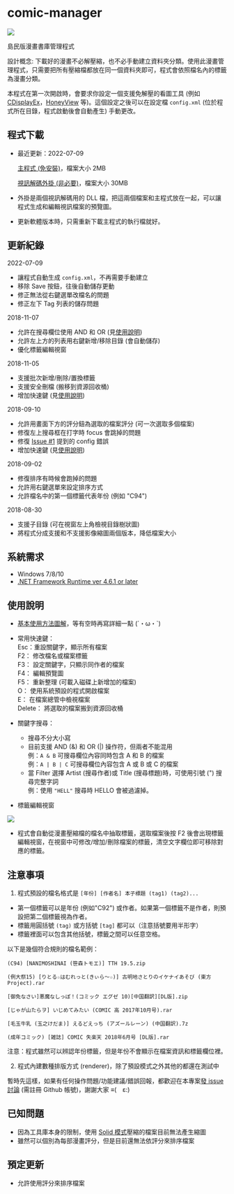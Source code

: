 # comic-manager

<a href="https://ericpony.github.io/comic-manager/manual/images/screenshot.png" target="_blank"><img src="https://ericpony.github.io/comic-manager/manual/images/screenshot.png"/></a>

島民版漫畫書庫管理程式

設計概念: 下載好的漫畫不必解壓縮，也不必手動建立資料夾分類。使用此漫畫管理程式，只需要把所有壓縮檔都放在同一個資料夾即可，程式會依照檔名內的標籤為漫畫分類。

本程式在第一次開啟時，會要求你設定一個支援免解壓的看圖工具 (例如 [CDisplayEx](http://www.cdisplayex.com/)，[HoneyView](https://tw.bandisoft.com/honeyview/) 等)。這個設定之後可以在設定檔 `config.xml` (位於程式所在目錄，程式啟動後會自動產生) 手動更改。

## 程式下載

- 最近更新：2022-07-09

    <a href="https://ericpony.github.io/comic-manager/comic-manager.exe" target="_blank">主程式 (免安裝)</a>，檔案大小 2MB

    <a href="https://ericpony.github.io/comic-manager/comic-manager.video-decoder.rar" target="_blank">視訊解碼外掛 (非必要)</a>，檔案大小 30MB
 
- 外掛是兩個視訊解碼用的 DLL 檔，把這兩個檔案和主程式放在一起，可以讓程式生成和編輯視訊檔案的預覽圖。

- 更新軟體版本時，只需重新下載主程式的執行檔就好。

## 更新紀錄

2022-07-09
  - 讓程式自動生成 `config.xml`，不再需要手動建立
  - 移除 Save 按鈕，往後自動儲存更動
  - 修正無法從右鍵選單改檔名的問題
  - 修正左下 Tag 列表的儲存問題

2018-11-07
  - 允許在搜尋欄位使用 AND 和 OR (見[使用說明](#使用說明))
  - 允許左上方的列表用右鍵新增/移除目錄 (會自動儲存)
  - 優化標籤編輯視窗

2018-11-05  
  - 支援批次新增/刪除/置換標籤
  - 支援安全刪檔 (搬移到資源回收桶)
  - 增加快速鍵 (見[使用說明](#使用說明))
  
2018-09-10
  - 允許用畫面下方的評分鈕為選取的檔案評分 (可一次選取多個檔案)
  - 修復左上搜尋框在打字時 focus 會跳掉的問題
  - 修復 [Issue #1](https://github.com/ericpony/comic-manager/issues/1#issuecomment-417949603) 提到的 config 錯誤  
  - 增加快速鍵 (見[使用說明](#使用說明))

2018-09-02
  - 修復排序有時候會跑掉的問題
  - 允許用右鍵選單來設定排序方式
  - 允許檔名中的第一個標籤代表年份 (例如 "C94")
 
2018-08-30
  - 支援子目錄 (可在視窗左上角檢視目錄樹狀圖)
  - 將程式分成支援和不支援影像縮圖兩個版本，降低檔案大小

## 系統需求

- Windows 7/8/10
- <a href="https://www.microsoft.com/net/download/dotnet-framework-runtime" target="_blank">.NET Framework Runtime ver 4.6.1 or later</a>

## 使用說明
 
- <a href="https://ericpony.github.io/comic-manager/manual/images/manual.png" target="_blank">基本使用方法圖解</a>，等有空時再寫詳細一點 (´・ω・`) 
- 常用快速鍵：  
    Esc：重設關鍵字，顯示所有檔案  
    F2： 修改檔名或檔案標籤  
    F3： 設定關鍵字，只顯示同作者的檔案  
    F4： 編輯預覽圖  
    F5： 重新整理 (可載入磁碟上新增加的檔案)<br />
    O： 使用系統預設的程式開啟檔案<br />
    E：  在檔案總管中檢視檔案<br />
    Delete： 將選取的檔案搬到資源回收桶<br />
    
- 關鍵字搜尋：
    - 搜尋不分大小寫
    - 目前支援 AND (&) 和 OR (|) 操作符，但兩者不能混用<br />
    例：`A & B` 可搜尋欄位內容同時包含 A 和 B 的檔案<br />
    例：`A | B | C` 可搜尋欄位內容包含 A 或 B 或 C 的檔案<br />
    - 當 Filter 選擇 Artist (搜尋作者)或 Title (搜尋標題)時，可使用引號 (") 搜尋完整字詞<br />
    例：使用 `"HELL"` 搜尋時 HELLO 會被過濾掉。
    
- 標籤編輯視窗

<a href="https://user-images.githubusercontent.com/42807610/47758647-d2d8be80-dca3-11e8-8588-dc48ae4f8718.png"><img src="https://user-images.githubusercontent.com/42807610/47758647-d2d8be80-dca3-11e8-8588-dc48ae4f8718.png"></a>

  - 程式會自動從漫畫壓縮檔的檔名中抽取標籤，選取檔案後按 F2 後會出現標籤編輯視窗，在視窗中可修改/增加/刪除檔案的標籤，清空文字欄位即可移除對應的標籤。

## 注意事項

1. 程式預設的檔名格式是 `[年份] [作者名] 本子標題 (tag1) (tag2)...`
  - 第一個標籤可以是年份 (例如"C92") 或作者。如果第一個標籤不是作者，則預設把第二個標籤視為作者。
  - 標籤用圓括號 `(tag)` 或方括號 `[tag]` 都可以（注意括號要用半形字）
  - 標籤裡面可以包含其他括號，標籤之間可以任意空格。
  
  以下是幾個符合規則的檔名範例：

    (C94) [NANIMOSHINAI (笹森トモエ)] TTH 19.5.zip
  
    (例大祭15) [りとる☆はむれっと(きぃら～☆)] 古明地さとりのイケナイあそび (東方Project).rar
  
    [御免なさい]悪魔なしっぽ！(コミック エグゼ 10)[中国翻訳][DL版].zip
    
    [じゃが山たらヲ] いじめてみたい (COMIC 高 2017年10月号).rar
    
    [毛玉牛乳 (玉之けだま)] えるどえっち (アズールレーン) (中国翻訳).7z
    
    (成年コミック) [雑誌] COMIC 失楽天 2018年6月号 [DL版].rar
    
  注意：程式雖然可以辨認年份標籤，但是年份不會顯示在檔案資訊和標籤欄位裡。

2. 程式內建數種排版方式 (renderer)，除了預設模式之外其他的都還在測試中

  暫時先這樣，如果有任何操作問題/功能建議/錯誤回報，都歡迎在本專案[發 issue 討論](https://github.com/ericpony/comic-manager/issues/new) (需註冊 Github 帳號)，謝謝大家 ≡(　ε:)

## 已知問題
 
- 因為工具庫本身的限制，使用 [Solid 模式](https://en.wikipedia.org/wiki/Solid_compression)壓縮的檔案目前無法產生縮圖
- 雖然可以個別為每部漫畫評分，但是目前還無法依評分來排序檔案

## 預定更新

- 允許使用評分來排序檔案
